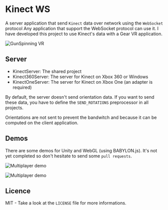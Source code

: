 # Kinect WS

A server application that send `Kinect` data over network using the `WebSocket` protocol
Any application that support the WebSocket protocol can use it. I have developed this project to use Kinect's data with a Gear VR application.

![GunSpinning VR](https://lh3.googleusercontent.com/proxy/wCb9Cn-8XlfMgcuQwReoZdwGEkkvV-XVz1t5ST56gKiKHi8C854Mq6wQ8HYXsA=w426-h264)

## Server

- KinectServer: The shared project
- Kinect360Server: The server for Kinect on Xbox 360 or Windows
- KinectOneServer: The server for Kinect on Xbox One (an adapter is required)

By default, the server doesn't send orientation data. If you want to send these data, you have to define the `SEND_ROTATIONS` preprocessor in all projects.

Orientations are not sent to prevent the bandwitch and because it can be computed on the client application.

## Demos

There are some demos for Unity and WebGL (using BABYLON.js). It's not yet completed so don't hesitate to send some `pull requests`.

![Multiplayer demo](http://67.media.tumblr.com/d7338fcd586477cf7846bdaf638a6abf/tumblr_o4ljixmDh91s15knro1_500.gif)

![Multiplayer demo](https://lh3.googleusercontent.com/-tn8d1mfYXqA/VwJQMKZ6f5I/AAAAAAAATKs/79y9wYf-tHErgUjgtMRwRCZ3kimRHy88w/w426-h256/Animation.gif)

## Licence
MIT - Take a look at the `LICENSE` file for more informations.